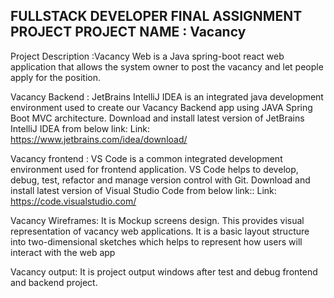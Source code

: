 FULLSTACK DEVELOPER FINAL ASSIGNMENT PROJECT
PROJECT NAME : Vacancy 
----------------------------------------------------------------------
Project Description :Vacancy Web is a Java spring-boot react web application that allows the system owner to post the vacancy and let people apply for the position.


Vacancy Backend  : 
JetBrains IntelliJ IDEA is an integrated java development environment used to create our Vacancy Backend app using JAVA Spring Boot MVC architecture. Download and install latest version of JetBrains IntelliJ IDEA from below link:
Link: https://www.jetbrains.com/idea/download/

Vacancy frontend :
VS Code is a common integrated development environment used for frontend application. VS Code helps to develop, debug, test, refactor and manage version control with Git. Download and install latest version of Visual Studio Code from below link::
Link: https://code.visualstudio.com/	

Vacancy Wireframes:
It is Mockup screens design.
This provides visual representation of vacancy web applications. It is a basic layout structure into two-dimensional sketches which helps to represent how users will interact with the web app

Vacancy output:
It is project output windows after test and debug frontend and backend project.
